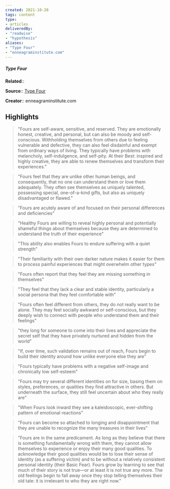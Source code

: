 ```yaml
---
created: 2021-10-20
tags: content
type: 
- articles
deliveredBy: 
- "readwise"
- "hypothesis"
aliases:
- "Type Four"
- "enneagraminstitute.com"
---
```

##### Type Four

**Related**:: 

**Source**:: [Type Four](https://www.enneagraminstitute.com/type-4)

**Creator**:: enneagraminstitute.com

## Highlights
  
> "Fours are self-aware, sensitive, and reserved. They are emotionally honest, creative, and personal, but can also be moody and self-conscious. Withholding themselves from others due to feeling vulnerable and defective, they can also feel disdainful and exempt from ordinary ways of living. They typically have problems with melancholy, self-indulgence, and self-pity. At their Best: inspired and highly creative, they are able to renew themselves and transform their experiences." 

  
> "Fours feel that they are unlike other human beings, and consequently, that no one can understand them or love them adequately. They often see themselves as uniquely talented, possessing special, one-of-a-kind gifts, but also as uniquely disadvantaged or flawed." 

  
> "Fours are acutely aware of and focused on their personal differences and deficiencies" 

  
> "Healthy Fours are willing to reveal highly personal and potentially shameful things about themselves because they are determined to understand the truth of their experience" 

  
> "This ability also enables Fours to endure suffering with a quiet strength" 

  
> "Their familiarity with their own darker nature makes it easier for them to process painful experiences that might overwhelm other types" 

  
> "Fours often report that they feel they are missing something in themselves" 

  
> "They feel that they lack a clear and stable identity, particularly a social persona that they feel comfortable with" 

  
> "Fours often feel different from others, they do not really want to be alone. They may feel socially awkward or self-conscious, but they deeply wish to connect with people who understand them and their feelings" 

  
> "they long for someone to come into their lives and appreciate the secret self that they have privately nurtured and hidden from the world" 

  
> "If, over time, such validation remains out of reach, Fours begin to build their identity around how unlike everyone else they are" 

  
> "Fours typically have problems with a negative self-image and chronically low self-esteem" 

  
> "Fours may try several different identities on for size, basing them on styles, preferences, or qualities they find attractive in others. But underneath the surface, they still feel uncertain about who they really are" 

  
> "When Fours look inward they see a kaleidoscopic, ever-shifting pattern of emotional reactions" 

  
> "Fours can become so attached to longing and disappointment that they are unable to recognize the many treasures in their lives" 

  
> "Fours are in the same predicament. As long as they believe that there is something fundamentally wrong with them, they cannot allow themselves to experience or enjoy their many good qualities. To acknowledge their good qualities would be to lose their sense of identity (as a suffering victim) and to be without a relatively consistent personal identity (their Basic Fear). Fours grow by learning to see that much of their story is not true—or at least it is not true any more. The old feelings begin to fall away once they stop telling themselves their old tale: it is irrelevant to who they are right now." 


